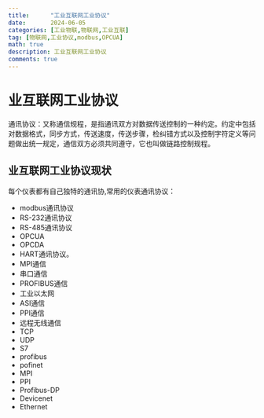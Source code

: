 ```yaml
---
title:      "工业互联网工业协议"
date:       2024-06-05
categories: [工业物联,物联网,工业互联]
tag: [物联网,工业协议,modbus,OPCUA]
math: true
description: 工业互联网工业协议
comments: true
---
```


# 业互联网工业协议
  通讯协议：又称通信规程，是指通讯双方对数据传送控制的一种约定。约定中包括对数据格式，同步方式，传送速度，传送步骤，检纠错方式以及控制字符定义等问题做出统一规定，通信双方必须共同遵守，它也叫做链路控制规程。
## 业互联网工业协议现状  
每个仪表都有自己独特的通讯协,常用的仪表通讯协议：

 - modbus通讯协议
 - RS-232通讯协议
 - RS-485通讯协议
 - OPCUA
 - OPCDA
 - HART通讯协议。
 - MPI通信
 - 串口通信
 - PROFIBUS通信
 - 工业以太网
 - ASI通信
 - PPI通信
 - 远程无线通信
 - TCP
 - UDP
 - S7
 - profibus
 - pofinet
 - MPI
 - PPI
 - Profibus-DP
 - Devicenet
 - Ethernet
